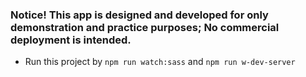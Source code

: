### Notice! This app is designed and developed for only demonstration and practice purposes; No commercial deployment is intended.

- Run this project by `npm run watch:sass` and `npm run w-dev-server`